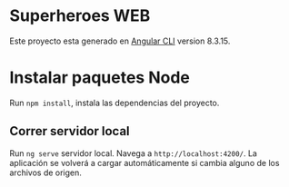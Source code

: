 # Superheroes WEB

Este proyecto esta generado en [Angular CLI](https://github.com/angular/angular-cli) version 8.3.15.

# Instalar paquetes Node

Run `npm install`, instala las dependencias del proyecto.

## Correr servidor local

Run `ng serve` servidor local. Navega a `http://localhost:4200/`. La aplicación se volverá a cargar automáticamente si cambia alguno de los archivos de origen.
